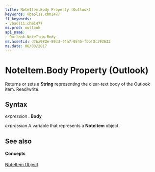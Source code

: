 ```yaml
---
title: NoteItem.Body Property (Outlook)
keywords: vbaol11.chm1477
f1_keywords:
- vbaol11.chm1477
ms.prod: outlook
api_name:
- Outlook.NoteItem.Body
ms.assetid: d7ba082e-893d-f4a7-0545-fbbf3c393633
ms.date: 06/08/2017
---
```



# NoteItem.Body Property (Outlook)

Returns or sets a  **String** representing the clear-text body of the Outlook item. Read/write.


## Syntax

 _expression_ . **Body**

 _expression_ A variable that represents a **NoteItem** object.


## See also


#### Concepts


[NoteItem Object](noteitem-object-outlook.md)

